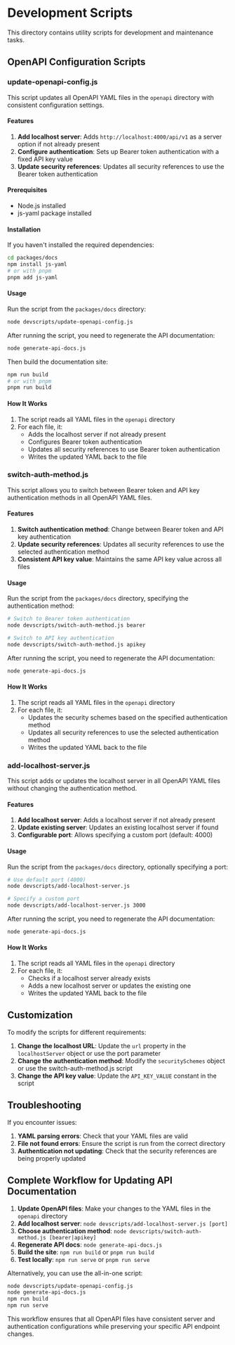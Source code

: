 # Development Scripts

This directory contains utility scripts for development and maintenance tasks.

## OpenAPI Configuration Scripts

### update-openapi-config.js

This script updates all OpenAPI YAML files in the `openapi` directory with consistent configuration settings.

#### Features

1. **Add localhost server**: Adds `http://localhost:4000/api/v1` as a server option if not already present
2. **Configure authentication**: Sets up Bearer token authentication with a fixed API key value
3. **Update security references**: Updates all security references to use the Bearer token authentication

#### Prerequisites

-   Node.js installed
-   js-yaml package installed

#### Installation

If you haven't installed the required dependencies:

```bash
cd packages/docs
npm install js-yaml
# or with pnpm
pnpm add js-yaml
```

#### Usage

Run the script from the `packages/docs` directory:

```bash
node devscripts/update-openapi-config.js
```

After running the script, you need to regenerate the API documentation:

```bash
node generate-api-docs.js
```

Then build the documentation site:

```bash
npm run build
# or with pnpm
pnpm run build
```

#### How It Works

1. The script reads all YAML files in the `openapi` directory
2. For each file, it:
    - Adds the localhost server if not already present
    - Configures Bearer token authentication
    - Updates all security references to use Bearer token authentication
    - Writes the updated YAML back to the file

### switch-auth-method.js

This script allows you to switch between Bearer token and API key authentication methods in all OpenAPI YAML files.

#### Features

1. **Switch authentication method**: Change between Bearer token and API key authentication
2. **Update security references**: Updates all security references to use the selected authentication method
3. **Consistent API key value**: Maintains the same API key value across all files

#### Usage

Run the script from the `packages/docs` directory, specifying the authentication method:

```bash
# Switch to Bearer token authentication
node devscripts/switch-auth-method.js bearer

# Switch to API key authentication
node devscripts/switch-auth-method.js apikey
```

After running the script, you need to regenerate the API documentation:

```bash
node generate-api-docs.js
```

#### How It Works

1. The script reads all YAML files in the `openapi` directory
2. For each file, it:
    - Updates the security schemes based on the specified authentication method
    - Updates all security references to use the selected authentication method
    - Writes the updated YAML back to the file

### add-localhost-server.js

This script adds or updates the localhost server in all OpenAPI YAML files without changing the authentication method.

#### Features

1. **Add localhost server**: Adds a localhost server if not already present
2. **Update existing server**: Updates an existing localhost server if found
3. **Configurable port**: Allows specifying a custom port (default: 4000)

#### Usage

Run the script from the `packages/docs` directory, optionally specifying a port:

```bash
# Use default port (4000)
node devscripts/add-localhost-server.js

# Specify a custom port
node devscripts/add-localhost-server.js 3000
```

After running the script, you need to regenerate the API documentation:

```bash
node generate-api-docs.js
```

#### How It Works

1. The script reads all YAML files in the `openapi` directory
2. For each file, it:
    - Checks if a localhost server already exists
    - Adds a new localhost server or updates the existing one
    - Writes the updated YAML back to the file

## Customization

To modify the scripts for different requirements:

1. **Change the localhost URL**: Update the `url` property in the `localhostServer` object or use the port parameter
2. **Change the authentication method**: Modify the `securitySchemes` object or use the switch-auth-method.js script
3. **Change the API key value**: Update the `API_KEY_VALUE` constant in the script

## Troubleshooting

If you encounter issues:

1. **YAML parsing errors**: Check that your YAML files are valid
2. **File not found errors**: Ensure the script is run from the correct directory
3. **Authentication not updating**: Check that the security references are being properly updated

## Complete Workflow for Updating API Documentation

1. **Update OpenAPI files**: Make your changes to the YAML files in the `openapi` directory
2. **Add localhost server**: `node devscripts/add-localhost-server.js [port]`
3. **Choose authentication method**: `node devscripts/switch-auth-method.js [bearer|apikey]`
4. **Regenerate API docs**: `node generate-api-docs.js`
5. **Build the site**: `npm run build` or `pnpm run build`
6. **Test locally**: `npm run serve` or `pnpm run serve`

Alternatively, you can use the all-in-one script:

```bash
node devscripts/update-openapi-config.js
node generate-api-docs.js
npm run build
npm run serve
```

This workflow ensures that all OpenAPI files have consistent server and authentication configurations while preserving your specific API endpoint changes.

